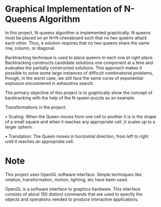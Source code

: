 # Graphical Implementation of N-Queens Algorithm

In this project, N-queens algorithm is implemented graphically. N queens must be placed
on an N×N chessboard such that no two queens attack each other. Thus, a solution requires that
no two queens share the same row, column, or diagonal.

Backtracking technique is used to place queens in each row at right place.
Backtracking constructs candidate solutions one component at a time and evaluates the partially
constructed solutions. This approach makes it possible to solve some large instances of difficult
combinatorial problems, though, in the worst case, we still face the same curse of exponential
explosion encountered in exhaustive search.

The primary objective of this project is to graphically show the concept of backtracking with the
help of the N-queen puzzle as an example.

Transformations in the project:

• Scaling:
When the Queen moves from one cell to another it is in the shape of a small
square and when it reaches any appropriate cell ,it scales up to a larger sphere.

• Translation:
The Queen moves in horizontal direction, from left to right until it reaches
an appropriate cell.

# Note

This project uses OpenGL software interface. Simple 
techniques like rotation, transformation, motion, lighting, etc have been used.

OpenGL is a software interface to graphics hardware. This interface consists of
about 150 distinct commands that are used to specify the objects and operations needed
to produce interactive applications.
